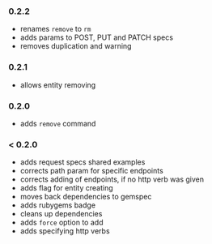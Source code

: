 ### 0.2.2

- renames `remove` to `rm`
- adds params to POST, PUT and PATCH specs
- removes duplication and warning

### 0.2.1

- allows entity removing

### 0.2.0

- adds `remove` command

### < 0.2.0

- adds request specs shared examples
- corrects path param for specific endpoints
- corrects adding of endpoints, if no http verb was given
- adds flag for entity creating
- moves back dependencies to gemspec
- adds rubygems badge
- cleans up dependencies
- adds `force` option to add
- adds specifying http verbs
